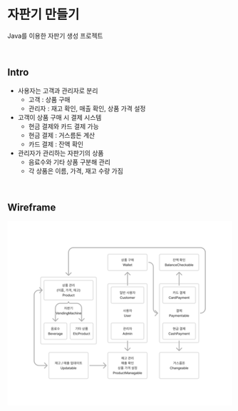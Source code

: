 # 자판기 만들기
Java를 이용한 자판기 생성 프로젝트

<br />

## Intro
* 사용자는 고객과 관리자로 분리
  * 고객 : 상품 구매
  * 관리자 : 재고 확인, 매출 확인, 상품 가격 설정
* 고객이 상품 구매 시 결제 시스템
  * 현금 결제와 카드 결제 가능
  * 현금 결제 : 거스름돈 계산
  * 카드 결제 : 잔액 확인
* 관리자가 관리하는 자판기의 상품
  * 음료수와 기타 상품 구분해 관리
  * 각 상품은 이름, 가격, 재고 수량 가짐

<br />

## Wireframe
![자판기.png](assets/wireframe.png)